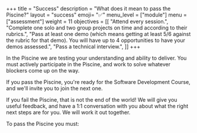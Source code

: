 +++
title = "Success"
description = "What does it mean to pass the Piscine?"
layout = "success"
emoji= "✅"
menu_level = ["module"]
menu = ["assessment"]
weight = 11
objectives = [[
  "Attend every session.",
  "Complete one solo and two group projects on time and according to their rubrics.",
  "Pass at least one demo (which means getting at least 5/6 against the rubric for that demo). You will have up to 4 opportunities to have your demos assessed.",
  "Pass a technical interview.",
]]
+++

In the Piscine we are testing your understanding and ability to deliver. You must actively participate in the Piscine, and work to solve whatever blockers come up on the way.

If you pass the Piscine, you're ready for the Software Development Course, and we'll invite you to join the next one.

If you fail the Piscine, that is not the end of the world! We will give you useful feedback, and have a 1:1 conversation with you about what the right next steps are for you. We will work it out together.

To pass the Piscine you must:
